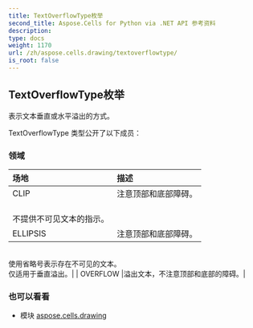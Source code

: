 ```yaml
---
title: TextOverflowType枚举
second_title: Aspose.Cells for Python via .NET API 参考资料
description:
type: docs
weight: 1170
url: /zh/aspose.cells.drawing/textoverflowtype/
is_root: false
---
```

## TextOverflowType枚举
表示文本垂直或水平溢出的方式。



TextOverflowType 类型公开了以下成员：

### 领域
|场地|描述|
| :- | :- |
| CLIP |注意顶部和底部障碍。<br/>不提供不可见文本的指示。|
| ELLIPSIS |注意顶部和底部障碍。<br/>使用省略号表示存在不可见的文本。<br/>仅适用于垂直溢出。|
| OVERFLOW |溢出文本，不注意顶部和底部的障碍。|



### 也可以看看
* 模块 [aspose.cells.drawing](..)
